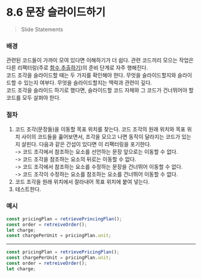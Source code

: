 # 8.6 문장 슬라이드하기

> Slide Statements

### 배경

관련된 코드들이 가까이 모여 있다면 이해하기가 더 쉽다. 관련 코드끼리 모으는 작업은 다른 리팩터링(주로 [함수 추출하기][6.1])의 준비 단계로 자주 행해진다.  
코드 조각을 슬라이드할 때는 두 가지를 확인해야 한다. 무엇을 슬라이드할지와 슬라이드할 수 있는지 여부다. 무엇을 슬라이드할지는 맥락과 관련이 깊다.  
코드 조각을 슬라이드 하기로 했다면, 슬라이드할 코드 자체와 그 코드가 건너뛰어야 할 코드를 모두 살펴야 한다.

### 절차

1. 코드 조각(문장들)을 이동할 목표 위치를 찾는다. 코드 조각의 원래 위치와 목표 위치 사이의 코드들을 훎어보면서, 조각을 모으고 나면 동작이 달라지는 코드가 있는지 살핀다. 다음과 같은 간섭이 있다면 이 리팩터링을 포기한다.  
   -> 코드 조각에서 참조하는 요소를 선언하는 문장 앞으로는 이동할 수 없다.  
   -> 코드 조각을 참조하는 요소의 뒤로는 이동할 수 없다.  
   -> 코드 조각에서 참조하는 요소를 수정하는 문장을 건너뛰어 이동할 수 없다.  
   -> 코드 조각이 수정하는 요소를 참조하는 요소를 건너뛰어 이동할 수 없다.
2. 코드 조각을 원래 위치에서 잘라내어 목표 위치에 붙여 넣는다.
3. 테스트한다.

### 예시

```jsx
const pricingPlan = retrievePrincingPlan();
const order = retreiveOrder();
let charge;
const chargePerUnit = pricingPlan.unit;
```

---

```jsx
const pricingPlan = retrievePricingPlan();
const chargePerUnit = pricingPlan.unit;
const order = retreiveOrder();
let charge;
```

[6.1]: https://github.com/kse8425/Refactoring/tree/main/chapter6/6.1

